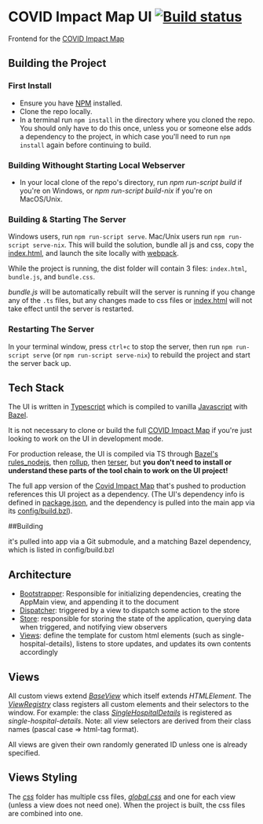 # COVID Impact Map UI  [![Build status](https://badge.buildkite.com/060d659c55f3601c8834adeed47a8b4c891a1b4b70ac28aa3e.svg)](https://buildkite.com/bloomworks/covid-map-ui)
Frontend for the [COVID Impact Map](https://github.com/covidmap/app)

## Building the Project

### First Install
* Ensure you have [NPM](https://www.npmjs.com/) installed.
* Clone the repo locally.
* In a terminal run `npm install` in the directory where you cloned the repo. You should only have to do this once, unless you or someone else adds a dependency to the project, in which case you'll need to run `npm install` again before continuing to build.

### Building Withought Starting Local Webserver
* In your local clone of the repo's directory, run *npm run-script build* if you're on Windows, or *npm run-script build-nix* if you're on MacOS/Unix. 

### Building & Starting The Server
Windows users, run `npm run-script serve`. Mac/Unix users run `npm run-script serve-nix`. This will build the solution, bundle all js and css, copy the [index.html](index.html), and launch the site locally with [webpack]().  

While the project is running, the dist folder will contain 3 files: `index.html`, `bundle.js`, and `bundle.css`.

*bundle.js* will be automatically rebuilt will the server is running if you change any of the `.ts` files, but any changes made to css files or [index.html](index.html) will not take effect until the server is restarted. 

### Restarting The Server
In your terminal window, press `ctrl+c` to stop the server, then run `npm run-script serve` (or `npm run-script serve-nix`) to rebuild the project and start the server back up. 

## Tech Stack
The UI is written in [Typescript](https://www.typescriptlang.org/) which is compiled to vanilla [Javascript](https://www.w3schools.com/js/default.asp) with [Bazel](https://bazel.build/faq.html).

It is not necessary to clone or build the full [COVID Impact Map](https://github.com/covidmap/app) if you're just looking to work on the UI in development mode. 

For production release, the UI is compiled via TS through [Bazel's rules_nodejs](https://github.com/bazelbuild/rules_nodejs), then [rollup](https://github.com/rollup/rollup), then [terser](https://github.com/terser/terser), but **you don't need to install or understand these parts of the tool chain to work on the UI project!** 

The full app version of the [Covid Impact Map](https://github.com/covidmap/app) that's pushed to production references this UI project as a dependency. (The UI's dependency info is defined in [package.json](package.json), and the dependency is pulled into the main app via its [config/build.bzl](https://github.com/covidmap/app/blob/master/config/build.bzl)).

##Building

it's pulled into app via a Git submodule, and a matching Bazel dependency, which is listed in config/build.bzl


## Architecture
* [Bootstrapper](src/bootstrap/bootstrapper.ts): Responsible for initializing dependencies, creating the AppMain view, and appending it to the document
* [Dispatcher](src/dispatcher/dispatcher.ts): triggered by a view to dispatch some action to the store
* [Store](src/store/store.ts): responsible for storing the state of the application, querying data when triggered, and notifying view observers
* [Views](src/view/views): define the template for custom html elements (such as single-hospital-details), listens to store updates, and updates its own contents accordingly

## Views
All custom views extend [*BaseView*](src/view/baseView.ts) which itself extends *HTMLElement*.  The [*ViewRegistry*](src/view/viewRegistry/viewRegistry.ts) class registers all custom elements and their selectors to the window.  For example: the class [*SingleHospitalDetails*](src/view/views/singleHospitalDetails/singleHospitalDetails.view.ts) is registered as *single-hospital-details*.  Note: all view selectors are derived from their class names (pascal case => html-tag format).

All views are given their own randomly generated ID unless one is already specified.

## Views Styling
The [*css*](css) folder has multiple css files, [*global.css*](css/global.css) and one for each view (unless a view does not need one).  When the project is built, the css files are combined into one.

